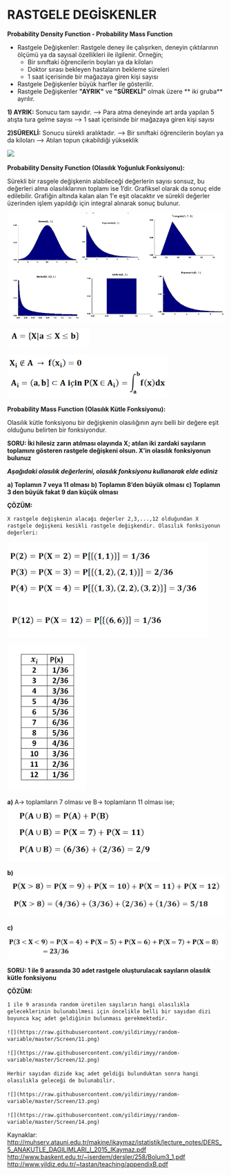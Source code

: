 # RASTGELE DEGİSKENLER
**Probability Density Function - Probability Mass Function**

* Rastgele Değişkenler: Rastgele deney ile  çalışırken, deneyin çıktılarının ölçümü ya da sayısal özellikleri ile ilgilenir. 
Örneğin;
    * Bir sınıftaki öğrencilerin boyları ya da kiloları
    * Doktor sırası bekleyen hastaların bekleme süreleri
    * 1 saat içerisinde bir mağazaya giren kişi sayısı 
* Rastgele Değişkenler büyük harfler ile gösterilir. 
* Rastgele Değişkenler **"AYRIK"** ve **"SÜREKLİ"** olmak üzere ** iki gruba** ayrılır. 

**1) AYRIK:** Sonucu tam sayıdır. 
--> Para atma deneyinde art arda yapılan 5 atışta tura gelme sayısı
--> 1 saat içerisinde bir mağazaya giren kişi sayısı 

**2)SÜREKLİ:** Sonucu sürekli aralıktadır. 
--> Bir sınıftaki öğrencilerin boyları ya da kiloları
--> Atılan topun çıkabildiği yükseklik

![](https://raw.githubusercontent.com/yildirimyy/random-variable/master/Screen/1.png) 

**Probability Density Function (Olasılık Yoğunluk Fonksiyonu):**
 
Sürekli  bir rasgele değişkenin alabileceği değerlerin sayısı sonsuz, bu değerleri alma olasılıklarının  toplamı  ise  1’dir. Grafiksel olarak da sonuç elde edilebilir. Grafiğin altında kalan alan 1'e eşit olacaktır ve sürekli değerler üzerinden işlem yapıldığı için integral alınarak sonuç bulunur.

![](https://raw.githubusercontent.com/yildirimyy/random-variable/master/Screen/2.png) 

![](https://raw.githubusercontent.com/yildirimyy/random-variable/master/Screen/4.png) 

![](https://raw.githubusercontent.com/yildirimyy/random-variable/master/Screen/5.png) 



**Probability Mass Function (Olasılık Kütle Fonksiyonu):**

Olasılık kütle fonksiyonu bir değişkenin olasılığının aynı belli bir değere eşit olduğunu belirten bir fonksiyondur.


**SORU: İki hilesiz zarın atılması olayında X; atılan iki zardaki sayıların toplamını gösteren rastgele değişkeni olsun. X’in olasılık fonksiyonun bulunuz**

***Aşağıdaki olasılık değerlerini, olasılık fonksiyonu kullanarak elde ediniz***
 
**a) Toplamın 7 veya 11 olması** 
**b) Toplamın 8’den büyük olması**
**c) Toplamın 3 den büyük fakat 9 dan küçük olması**


**ÇÖZÜM:**

```
X rastgele değişkenin alacağı değerler 2,3,...,12 olduğundan X rastgele değişkeni kesikli rastgele değişkendir. Olasılık fonksiyonun değerleri:
```
![](https://raw.githubusercontent.com/yildirimyy/random-variable/master/Screen/6.png) 

![](https://raw.githubusercontent.com/yildirimyy/random-variable/master/Screen/7.png) 

**a)** A-> toplamların 7 olması  ve B-> toplamların 11 olması ise;
![](https://raw.githubusercontent.com/yildirimyy/random-variable/master/Screen/8.png) 

**b)**
![](https://raw.githubusercontent.com/yildirimyy/random-variable/master/Screen/9.png) 

**c)**
![](https://raw.githubusercontent.com/yildirimyy/random-variable/master/Screen/10.png) 

**SORU: 1 ile 9 arasında 30 adet rastgele oluşturulacak sayıların olasılık kütle fonksiyonu**

**ÇÖZÜM:**

```
1 ile 9 arasında random üretilen sayıların hangi olasılıkla geleceklerinin bulunabilmesi için öncelikle belli bir sayıdan dizi boyunca kaç adet geldiğinin bulunması gerekmektedir.

![](https://raw.githubusercontent.com/yildirimyy/random-variable/master/Screen/11.png) 

![](https://raw.githubusercontent.com/yildirimyy/random-variable/master/Screen/12.png) 

Herbir sayıdan dizide kaç adet geldiği bulunduktan sonra hangi olasılıkla geleceği de bulunabilir.

![](https://raw.githubusercontent.com/yildirimyy/random-variable/master/Screen/13.png) 

![](https://raw.githubusercontent.com/yildirimyy/random-variable/master/Screen/14.png) 

```
Kaynaklar:
http://muhserv.atauni.edu.tr/makine/ikaymaz/istatistik/lecture_notes/DERS_5_ANAKUTLE_DAGILIMLARI_I_2015_IKaymaz.pdf
http://www.baskent.edu.tr/~iserdem/dersler/258/Bolum3_1.pdf
http://www.yildiz.edu.tr/~tastan/teaching/appendixB.pdf
